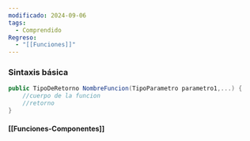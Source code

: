 ```yaml
---
modificado: 2024-09-06
tags:
  - Comprendido
Regreso:
  - "[[Funciones]]"
---
```

### Sintaxis básica 
``` c#
public TipoDeRetorno NombreFuncion(TipoParametro parametro1,...) { 
	//cuerpo de la funcion
	//retorno
}

```

#### [[Funciones-Componentes]]

